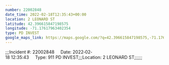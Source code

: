 ```yaml
---
number: 22002848
date_time: 2022-02-18T12:35:43+00:00
location: 2 LEONARD ST
latitude: 42.396615847198575
longitude: -71.17617963402354
type: PD INVEST
google_maps_link: https://maps.google.com/?q=42.396615847198575,-71.17617963402354
---
```


;;;Incident #: 22002848     Date: 2022‐02‐18 12:35:43     Type: 911 PD INVEST;;;Location: 2 LEONARD ST;;;;;;
